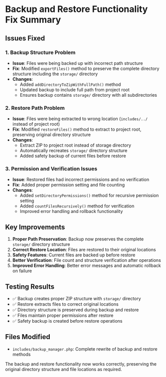 # Backup and Restore Functionality Fix Summary

## Issues Fixed

### 1. **Backup Structure Problem**
- **Issue**: Files were being backed up with incorrect path structure
- **Fix**: Modified `exportFiles()` method to preserve the complete directory structure including the `storage/` directory
- **Changes**: 
  - Added `addDirectoryToZipWithFullPath()` method
  - Updated backup to include full path from project root
  - Ensures backup contains `storage/` directory with all subdirectories

### 2. **Restore Path Problem**
- **Issue**: Files were being extracted to wrong location (`includes/../` instead of project root)
- **Fix**: Modified `restoreFiles()` method to extract to project root, preserving original directory structure
- **Changes**:
  - Extract ZIP to project root instead of storage directory
  - Automatically recreates `storage/` directory structure
  - Added safety backup of current files before restore

### 3. **Permission and Verification Issues**
- **Issue**: Restored files had incorrect permissions and no verification
- **Fix**: Added proper permission setting and file counting
- **Changes**:
  - Added `setDirectoryPermissions()` method for recursive permission setting
  - Added `countFilesRecursively()` method for verification
  - Improved error handling and rollback functionality

## Key Improvements

1. **Proper Path Preservation**: Backup now preserves the complete `storage/` directory structure
2. **Correct Restore Location**: Files are restored to their original locations
3. **Safety Features**: Current files are backed up before restore
4. **Better Verification**: File count and structure verification after operations
5. **Improved Error Handling**: Better error messages and automatic rollback on failure

## Testing Results

- ✅ Backup creates proper ZIP structure with `storage/` directory
- ✅ Restore extracts files to correct original locations
- ✅ Directory structure is preserved during backup and restore
- ✅ Files maintain proper permissions after restore
- ✅ Safety backup is created before restore operations

## Files Modified

- `includes/backup_manager.php`: Complete rewrite of backup and restore methods

The backup and restore functionality now works correctly, preserving the original directory structure and file locations as required.